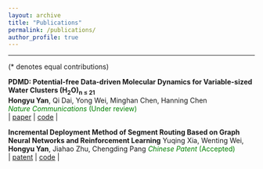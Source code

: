 ```yaml
---
layout: archive
title: "Publications"
permalink: /publications/
author_profile: true
---
```


---
(* denotes equal contributions)  

**PDMD: Potential-free Data-driven Molecular Dynamics for Variable-sized Water Clusters (H<sub>2</sub>O)<sub>n ≤ 21</sub>**  
**Hongyu Yan**, Qi Dai, Yong Wei, Minghan Chen, Hanning Chen   
<span style="color:green; font-style:italic;">Nature Communications</span> <span style="color:green;">(Under review)</span>  
| [paper](https://arxiv.org/abs/2412.04442)
| [code](https://github.com/TACC/PDMD/tree/main?tab=readme-ov-file) |

**Incremental Deployment Method of Segment Routing Based on Graph Neural Networks and Reinforcement Learning**
Yuqing Xia, Wenting Wei, **Hongyu Yan**, Jiahao Zhu, Chengding Pang
<span style="color:green; font-style:italic;">Chinese Patent</span> <span style="color:green;">(Accepted)</span>  
| [patent](https://arxiv.org/abs/2412.04442)
| [code](https://github.com/TACC/PDMD/tree/main?tab=readme-ov-file) |
